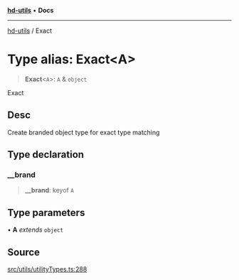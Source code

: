[**hd-utils**](../README.md) • **Docs**

***

[hd-utils](../globals.md) / Exact

# Type alias: Exact\<A\>

> **Exact**\<`A`\>: `A` & `object`

Exact

## Desc

Create branded object type for exact type matching

## Type declaration

### \_\_brand

> **\_\_brand**: keyof `A`

## Type parameters

• **A** *extends* `object`

## Source

[src/utils/utilityTypes.ts:288](https://github.com/AhmadHddad/h-utils/blob/b1dfa95e218c9605f39fc234662ef50e62fadcb8/src/utils/utilityTypes.ts#L288)
